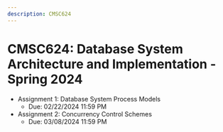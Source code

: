 ```yaml
---
description: CMSC624
---
```


# CMSC624: Database System Architecture and Implementation -  Spring 2024

- Assignment 1: Database System Process Models
    - Due: 02/22/2024 11:59 PM 
- Assignment 2: Concurrency Control Schemes
    - Due: 03/08/2024 11:59 PM 
